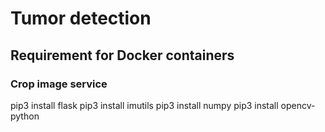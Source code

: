 # Tumor detection

## Requirement for Docker containers

### Crop image service
pip3 install flask
pip3 install imutils
pip3 install numpy
pip3 install opencv-python

